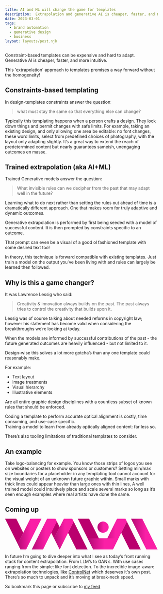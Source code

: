 ```yaml
---
title: AI and ML will change the game for templates
description:  Extrapolation and generative AI is cheaper, faster, and more intuitive.
date: 2023-03-01
tags:
  - brand automation
  - generative design
  - business
layout: layouts/post.njk
---
```


Constraint-based templates can be expensive and hard to adapt.  
Generative AI is cheaper, faster, and more intuitive.

This 'extrapolation' approach to templates promises a way forward without the homogeneity!


## Constraints-based templating
In design-templates constraints answer the question:
>  what must stay the same so that everything else can change?

Typically this templating happens when a person crafts a design. They lock down things and permit changes with safe limits.  For example, taking an existing design, and only allowing one area be editable: no font changes, these word limits, select from predefined choices of photography, with the layout only adapting slightly.  It’s a great way to extend the reach of predetermined content but nearly guarantees sameish, unengaging outcomes en masse.  


## Trained extrapolation (aka AI+ML)

Trained Generative models answer the question:
> What invisible rules can we decipher from the past that may adapt well in the future? 

Learning what to do next rather than setting the rules out ahead of time is a dramatically different approach. One that makes room for truly adaptive and dynamic outcomes. 

Generative extrapolation is performed by first being seeded with a model of successful content. It is then prompted by constraints specific to an outcome.

That prompt can even be a visual of a good ol fashioned template with some desired text too!

In theory, this technique is forward compatible with existing templates. Just train a model on the output you've been living with and rules can largely be learned then followed.


## Why is this a game changer?

It was Lawrence Lessig who said:
> Creativity & innovation always builds on the past.  The past always tries to control the creativity that builds upon it. 

Lessig was of course talking about needed reforms in copyright law; however his statement has become valid when considering the breakthroughs we’re looking at today. 

When the models are informed by successful contributions of the past - the future generated outcomes are heavily influenced - but not limited to it.

Design-wise this solves a lot more gotcha’s than any one template could reasonably make.

For example:
* Text layout
* Image treatments 
* Visual hierarchy 
* Illustrative elements 

Are all entire graphic design disciplines with a countless subset of known rules that should be enforced. 

Coding a template to perform accurate optical alignment is costly, time consuming, and use-case specific.    
Training a model to learn from already optically aligned content: far less so. 

There’s also tooling limitations of traditional templates to consider. 

## An example
Take logo-balancing for example.  You know those strips of logos you see on websites or posters to show sponsors or customers?
Setting min/max size boundaries for a placeholder in any templating tool cannot account for the visual weight of an unknown future graphic within.  Small marks with thick lines could appear heavier than large ones with thin lines,  A well trained model could intuitively place and scale several marks so long as it’s seen enough examples where real artists have done the same. 

## Coming up

<svg xmlns="http://www.w3.org/2000/svg" viewBox="0 0 13.65 2.75"><defs><linearGradient id="b"><stop offset="0%" stop-color="rgb(70% 4% 45%)"/><stop offset="55%" stop-color="rgb(98% 12% 65%)"/></linearGradient><linearGradient id="a" gradientTransform="rotate(-45)"><stop offset="55%" stop-color="rgb(73% 0% 43%)"/><stop offset="105%" stop-color="rgb(84% 0% 53%)"/></linearGradient></defs><g fill="url(#a)"><path d="m4.875 2.75.75-1.5.75 1.5h1L6.125.25Z"/><path d="m0 0 1.125 2.25.5-1L1 0Z"/><path d="m6.5 0 1.375 2.75h1.75l.5-1h-1.75L7.5 0Z"/><path d="M2.375 2.75h1l.75-1.5.25.5.5-1-.25-.5z"/><path d="m10.375 1.25.75 1.5h1l-1.25-2.5z"/><path d="m6.5 0 .875 1.75h1L7.5 0Z"/></g><g fill="url(#b)"><circle cx="8.75" cy=".75" r=".5"/><path d="m11.25 0 1.375 2.75h1L12.25 0Z"/><path d="M10 0 8.625 2.75h1l.75-1.5.5-1L10.75 0Z"/><path d="M1.375 2.75h.5L3.25 0h-1L1.125 2.25Z"/><path d="M7.875 2.75h1.75l.5-1h-2.75z"/><path d="M3.75 0 2.375 2.75h1l.75-1.5.5-1L4.5 0Z"/><path d="m5.25 0-.375.75-.5 1 .5 1 .5-1 .25-.5.5-1L6 0Z"/></g></svg>

In future I’m going to dive deeper into what I see as today’s front running stack for content extrapolation. From LLM’s to GAN’s.  With use cases ranging from the simple: like font detection.  To the incredible image-aware extrapolation technologies, like <a href="https://github.com/lllyasviel/ControlNet" target="_blank">ControlNet</a>  which deserves it's own post. There’s so much to unpack and it’s moving at break-neck speed.
  
So bookmark this page or subscribe to <a href="https://andyfitzsimon.com/feed/feed.xml">my feed </a>

